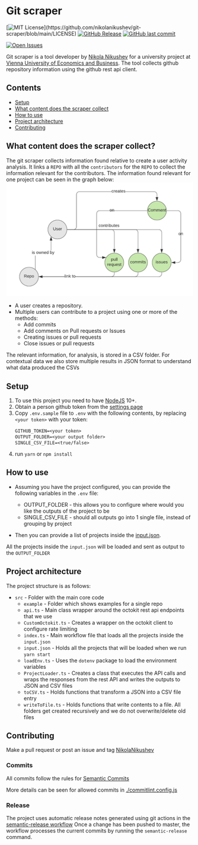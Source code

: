 # Git scraper 


[![MIT License](https://img.shields.io/apm/l/atomic-design-ui.svg?)](https://github.com/nikolanikushev/git-scraper/blob/main/LICENSE)
[![GitHub Release](https://img.shields.io/github/release/nikolanikushev/git-scraper.svg?style=flat)]()
[![GitHub last commit](https://img.shields.io/github/last-commit/nikolanikushev/git-scraper.svg?style=flat)]()

[![Open Issues][issues-image]][issues-url]

Git scraper is a tool developer by [Nikola Nikushev](https://github.com/nikolanikushev) for a university project at [Vienna University of Economics and Business](https://www.wu.ac.at/en/dpkm).
The tool collects github repository information using the github rest api client.
 
## Contents

* [Setup](#setup)
* [What content does the scraper collect](#what-content-does-the-scraper-collect)
* [How to use](#how-to-use)
* [Project architecture](#project-architecture)
* [Contributing](#contributing)

## What content does the scraper collect?
The git scraper collects information found relative to create a user activity analysis.
It links a `REPO` with all the `contributors` for the `REPO` to collect the information relevant for the contributors.
The information found relevant for one project can be seen in the graph below: 
![Contribution Graph](./docs/UserContributionGraph.jpg)
- A user creates a repository. 
- Multiple users can contribute to a project using one or more of the methods:
  - Add commits
  - Add comments on Pull requests or Issues
  - Creating issues or pull requests
  - Close issues or pull requests

The relevant information, for analysis, is stored in a CSV folder.
For contextual data we also store multiple results in JSON format to understand what data produced the CSVs

## Setup
1. To use this project you need to have [NodeJS](https://nodejs.org/en/) 10+.
1. Obtain a person github token from the [settings page](https://github.com/settings/tokens)
1. Copy `.env.sample` file  to `.env` with the following contents, by replacing `<your token>` with your token:
    ```
    GITHUB_TOKEN=<your token>
    OUTPUT_FOLDER=<your output folder>
    SINGLE_CSV_FILE=<true/false>
    ```
1.  run `yarn` or `npm install`

## How to use
- Assuming you have the project configured, you can provide the following variables in the `.env` file:
    - OUTPUT_FOLDER - this allows you to configure where would you like the outputs of the project to be
    - SINGLE_CSV_FILE - should all outputs go into 1 single file, instead of grouping by project

- Then you can provide a list of projects inside the [input.json](./src/input.json).

All the projects inside the `input.json` will be loaded and sent as output to the `OUTPUT_FOLDER`

## Project architecture

The project structure is as follows:
- `src` - Folder with the main core code
    - `example` - Folder which shows examples for a single repo    
    - `api.ts` - Main class wrapper around the octokit rest api endpoints that we use    
    - `CustomOctokit.ts` - Creates a wrapper on the octokit client to configure rate limiting    
    - `index.ts` - Main workflow file that loads all the projects inside the `input.json`    
    - `input.json` - Holds all the projects that will be loaded when we run `yarn start`    
    - `loadEnv.ts` - Uses the `dotenv` package to load the environment variables    
    - `ProjectLoader.ts` - Creates a class that executes the API calls and wraps the responses from the rest API and writes the outputs to JSON and CSV files    
    - `toCSV.ts` - Holds functions that transform a JSON into a CSV file entry    
    - `writeToFile.ts` - Holds functions that write contents to a file. All folders get created recursively and we do not overwrite/delete old files     

## Contributing

Make a pull request or post an issue and tag [NikolaNikushev](https://github.com/nikolanikushev)

### Commits
All commits follow the rules for [Semantic Commits](https://www.conventionalcommits.org/en/v1.0.0/)

More details can be seen for allowed commits in [./commitlint.config.js](./commitlint.config.js)

### Release
The project uses automatic release notes generated using git actions in the [semantic-release workflow](./.github/workflows/semantic-release.yml)
Once a change has been pushed to master, the workflow processes the current commits by running the `semantic-release` command.
 
[project-url]: https://github.com/nikolanikushev/git-scraper
[package-url]: https://badge.fury.io/js/git-scraper
[issues-image]: https://img.shields.io/github/issues/nikolanikushev/git-scraper.svg?style=popout
[issues-url]: https://github.com/nikolanikushev/git-scraper/issues
